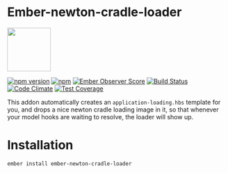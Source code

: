 # Ember-newton-cradle-loader

<a href="http://shipshape.io/"><img src="http://i.imgur.com/EVjM7AV.png" width="100" height="100"/></a>

[![npm version](https://badge.fury.io/js/ember-newton-cradle-loader.svg)](http://badge.fury.io/js/ember-newton-cradle-loader)
[![npm](https://img.shields.io/npm/dm/ember-newton-cradle-loader.svg)]()
[![Ember Observer Score](http://emberobserver.com/badges/ember-newton-cradle-loader.svg)](http://emberobserver.com/addons/ember-newton-cradle-loader)
[![Build Status](https://travis-ci.org/shipshapecode/ember-newton-cradle-loader.svg)](https://travis-ci.org/shipshapecode/ember-newton-cradle-loader)
[![Code Climate](https://codeclimate.com/github/shipshapecode/ember-newton-cradle-loader/badges/gpa.svg)](https://codeclimate.com/github/shipshapecode/ember-newton-cradle-loader)
[![Test Coverage](https://codeclimate.com/github/shipshapecode/ember-newton-cradle-loader/badges/coverage.svg)](https://codeclimate.com/github/shipshapecode/ember-newton-cradle-loader/coverage)

This addon automatically creates an `application-loading.hbs` template for you, and drops a nice newton cradle loading image in it, so that whenever your model hooks are waiting to resolve, the loader will show up.

# Installation
`ember install ember-newton-cradle-loader`
